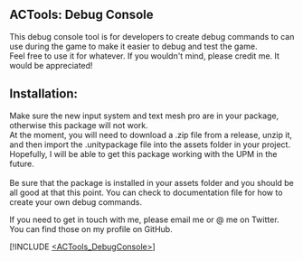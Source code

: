 ## ACTools: Debug Console
<p>
    This debug console tool is for developers to create debug commands to can use during the game to make it easier to debug and test the game.
    <br/>
    Feel free to use it for whatever. If you wouldn't mind, please credit me. It would be appreciated!
</p>

## Installation:
<p>
    Make sure the new input system and text mesh pro are in your package, otherwise this package will not work.
    <br/>
    At the moment, you will need to download a .zip file from a release, unzip it, and then import the .unitypackage file into the assets folder in your project. Hopefully, I will be able to get this package working with the UPM in the future.
    <br/>
    <br/>
    Be sure that the package is installed in your assets folder and you should be all good at that this point. You can check to documentation file for how to create your own debug commands.
</p>

<p>
    If you need to get in touch with me, please email me or @ me on Twitter. You can find those on my profile on GitHub.
</p>

[!INCLUDE [<ACTools_DebugConsole>](</Documentation~/ACTools_DebugConsole.md>)]
